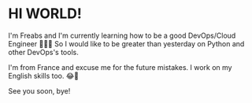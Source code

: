 # HI WORLD!


I'm Freabs and I'm currently learning how to be a good DevOps/Cloud Engineer 🧑‍💻🔭
So I would like to be greater than yesterday on Python and other DevOps's tools. 

I'm from France and excuse me for the future mistakes. I work on my English skills too. 😂🥖

See you soon, bye!
